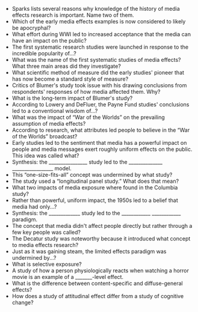 * Sparks lists several reasons why knowledge of the history of media effects research is important. Name two of them. 
* Which of the early media effects examples is now considered to likely be apocryphal?
* What effort during WWI led to increased acceptance that the media can have an impact on the public?
* The first systematic research studies were launched in response to the incredible popularity of...?
* What was the name of the first systematic studies of media effects? What three main areas did they investigate?
* What scientific method of measure did the early studies' pioneer that has now become a standard style of measure?
* Critics of Blumer's study took issue with his drawing conclusions from respondents' responses of how media affected them. Why?
* What is the long-term impact of Blumer's study?
* According to Lowery and DeFluer, the Payne Fund studies' conclusions led to a conventional wisdom of...?
* What was the impact of “War of the Worlds” on the prevailing assumption of media effects?
* According to research, what attributes led people to believe in the “War of the Worlds” broadcast?
* Early studies led to the sentiment that media has a powerful impact on people and media messages exert roughly uniform effects on the public. This idea was called what?
* Synthesis: the ________________ study led to the ______________ _________________   model. 
* This “one-size-fits-all” concept was undermined by what study?
* The study used a “longitudinal panel study.” What does that mean?
* What two impacts of media exposure where found in the Columbia study?
* Rather than powerful, uniform impact, the 1950s led to a belief that media had only...?
* Synthesis: the _____________ study led to the ____________  ____________ paradigm.
* The concept that media didn't affect people directly but rather through a few key people was called?
* The Decatur study was noteworthy because it introduced what concept to media effects research?
* Just as it was gaining steam, the limited effects paradigm was undermined by...?
* What is selective exposure?
* A study of how a person physiologically reacts when watching a horror movie is an example of a _______-level effect.
* What is the difference between content-specific and diffuse-general effects?
* How does a study of attitudinal effect differ from a study of cognitive change?
